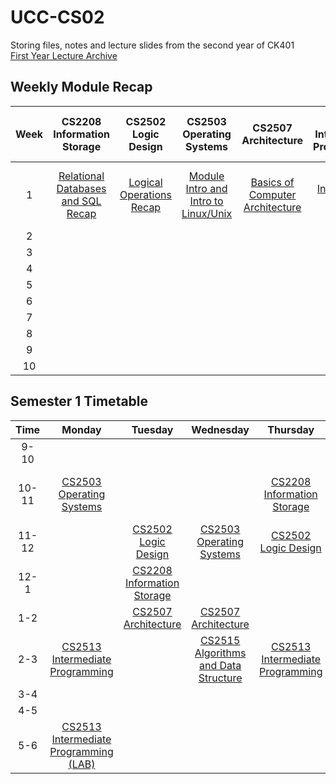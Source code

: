 # UCC-CS02

Storing files, notes and lecture slides from the second year of CK401<br>[First Year Lecture Archive](https://github.com/ReeceDonovan/UCC-CS01)

## Weekly Module Recap

| Week |                                                        CS2208<br>Information Storage                                                        |                                                   CS2502<br>Logic Design                                                   |                                                         CS2503<br>Operating Systems                                                         |                                                     CS2507<br>Architecture                                                      |                                                 CS2513<br>Intermediate Programming                                                 |                                                              CS2515<br>Algorithms & Data Structures                                                              |
| :--: | :-----------------------------------------------------------------------------------------------------------------------------------------: | :------------------------------------------------------------------------------------------------------------------------: | :-----------------------------------------------------------------------------------------------------------------------------------------: | :-----------------------------------------------------------------------------------------------------------------------------: | :--------------------------------------------------------------------------------------------------------------------------------: | :--------------------------------------------------------------------------------------------------------------------------------------------------------------: |
|  1   | [Relational Databases and SQL Recap](https://github.com/ReeceDonovan/UCC-CS02/blob/master/CS2208%20-%20Information%20Storage/W1/Notes-1.md) | [Logical Operations Recap](https://github.com/ReeceDonovan/UCC-CS02/tree/master/CS2502%20-%20Logic%20Design/W1/Notes-1.md) | [Module Intro and Intro to Linux/Unix](https://github.com/ReeceDonovan/UCC-CS02/blob/master/CS2503%20-%20Operating%20Systems/W1/Notes-1.md) | [Basics of Computer Architecture](https://github.com/ReeceDonovan/UCC-CS02/blob/master/CS2507%20-%20Architecture/W1/Notes-1.md) | [Intro to OOP and ADT](https://github.com/ReeceDonovan/UCC-CS02/blob/master/CS2513%20-%20Intermediate%20Programming/W1/Notes-1.md) | [Basic Algorithms and Execution Efficiency](https://github.com/ReeceDonovan/UCC-CS02/blob/master/CS2515%20-%20Algorithms%20and%20Data%20Structure/W1/Notes-1.md) |
|  2   |                                                                                                                                             |                                                                                                                            |                                                                                                                                             |                                                                                                                                 |                                                                                                                                    |                                                                                                                                                                  |
|  3   |                                                                                                                                             |                                                                                                                            |                                                                                                                                             |                                                                                                                                 |                                                                                                                                    |                                                                                                                                                                  |
|  4   |                                                                                                                                             |                                                                                                                            |                                                                                                                                             |                                                                                                                                 |                                                                                                                                    |                                                                                                                                                                  |
|  5   |                                                                                                                                             |                                                                                                                            |                                                                                                                                             |                                                                                                                                 |                                                                                                                                    |                                                                                                                                                                  |
|  6   |                                                                                                                                             |                                                                                                                            |                                                                                                                                             |                                                                                                                                 |                                                                                                                                    |                                                                                                                                                                  |
|  7   |                                                                                                                                             |                                                                                                                            |                                                                                                                                             |                                                                                                                                 |                                                                                                                                    |                                                                                                                                                                  |
|  8   |                                                                                                                                             |                                                                                                                            |                                                                                                                                             |                                                                                                                                 |                                                                                                                                    |                                                                                                                                                                  |
|  9   |                                                                                                                                             |                                                                                                                            |                                                                                                                                             |                                                                                                                                 |                                                                                                                                    |                                                                                                                                                                  |
|  10  |                                                                                                                                             |                                                                                                                            |                                                                                                                                             |                                                                                                                                 |                                                                                                                                    |                                                                                                                                                                  |

## Semester 1 Timetable

| Time  |                                                                   Monday                                                                    |                                                         Tuesday                                                          |                                                                    Wednesday                                                                     |                                                              Thursday                                                              |                                                                      Friday                                                                      |
| :---: | :-----------------------------------------------------------------------------------------------------------------------------------------: | :----------------------------------------------------------------------------------------------------------------------: | :----------------------------------------------------------------------------------------------------------------------------------------------: | :--------------------------------------------------------------------------------------------------------------------------------: | :----------------------------------------------------------------------------------------------------------------------------------------------: |
| 9-10  |                                                                                                                                             |                                                                                                                          |                                                                                                                                                  |                                                                                                                                    |                                                                                                                                                  |
| 10-11 |            [CS2503<br>Operating Systems](https://github.com/ReeceDonovan/UCC-CS02/tree/master/CS2503%20-%20Operating%20Systems)             |                                                                                                                          |                                                                                                                                                  |      [CS2208<br>Information Storage](https://github.com/ReeceDonovan/UCC-CS02/tree/master/CS2208%20-%20Information%20Storage)      | [CS2515<br>Algorithms and Data Structure](https://github.com/ReeceDonovan/UCC-CS02/tree/master/CS2515%20-%20Algorithms%20and%20Data%20Structure) |
| 11-12 |                                                                                                                                             |        [CS2502<br>Logic Design](https://github.com/ReeceDonovan/UCC-CS02/tree/master/CS2502%20-%20Logic%20Design)        |               [CS2503<br>Operating Systems](https://github.com/ReeceDonovan/UCC-CS02/tree/master/CS2503%20-%20Operating%20Systems)               |             [CS2502<br>Logic Design](https://github.com/ReeceDonovan/UCC-CS02/tree/master/CS2502%20-%20Logic%20Design)             |                                                                                                                                                  |
| 12-1  |                                                                                                                                             | [CS2208<br>Information Storage](https://github.com/ReeceDonovan/UCC-CS02/tree/master/CS2208%20-%20Information%20Storage) |                                                                                                                                                  |                                                                                                                                    |                                                                                                                                                  |
|  1-2  |                                                                                                                                             |         [CS2507<br>Architecture](https://github.com/ReeceDonovan/UCC-CS02/tree/master/CS2507%20-%20Architecture)         |                     [CS2507<br>Architecture](https://github.com/ReeceDonovan/UCC-CS02/tree/master/CS2507%20-%20Architecture)                     |                                                                                                                                    |                                                                                                                                                  |
|  2-3  |     [CS2513<br>Intermediate Programming](https://github.com/ReeceDonovan/UCC-CS02/tree/master/CS2513%20-%20Intermediate%20Programming)      |                                                                                                                          | [CS2515<br>Algorithms and Data Structure](https://github.com/ReeceDonovan/UCC-CS02/tree/master/CS2515%20-%20Algorithms%20and%20Data%20Structure) | [CS2513<br>Intermediate Programming](https://github.com/ReeceDonovan/UCC-CS02/tree/master/CS2513%20-%20Intermediate%20Programming) |                                                                                                                                                  |
|  3-4  |                                                                                                                                             |                                                                                                                          |                                                                                                                                                  |                                                                                                                                    |                                                                                                                                                  |
|  4-5  |                                                                                                                                             |                                                                                                                          |                                                                                                                                                  |                                                                                                                                    |                                                                                                                                                  |
|  5-6  | [CS2513<br>Intermediate Programming<br>(LAB)](https://github.com/ReeceDonovan/UCC-CS02/tree/master/CS2513%20-%20Intermediate%20Programming) |                                                                                                                          |                                                                                                                                                  |                                                                                                                                    |                                                                                                                                                  |
